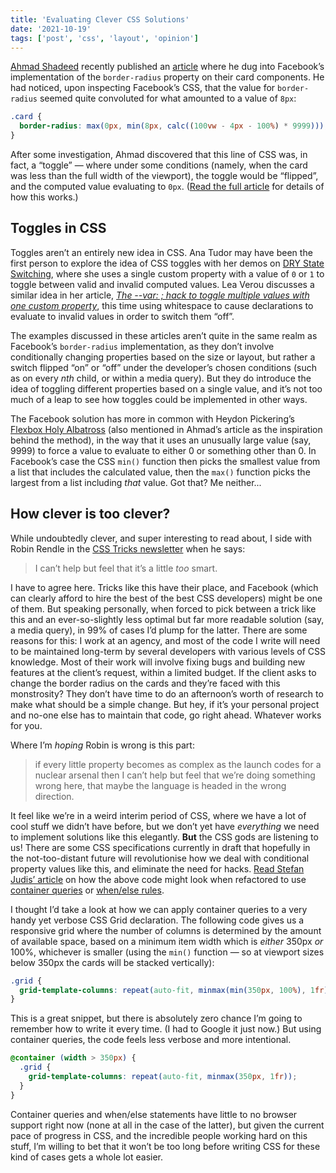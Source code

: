 ```yaml
---
title: 'Evaluating Clever CSS Solutions'
date: '2021-10-19'
tags: ['post', 'css', 'layout', 'opinion']
---
```


[Ahmad Shadeed](https://twitter.com/shadeed9) recently published an [article](https://www.ishadeed.com/article/conditional-border-radius/) where he dug into Facebook’s implementation of the `border-radius` property on their card components. He had noticed, upon inspecting Facebook’s CSS, that the value for `border-radius` seemed quite convoluted for what amounted to a value of `8px`:

```css
.card {
  border-radius: max(0px, min(8px, calc((100vw - 4px - 100%) * 9999)));
}
```

After some investigation, Ahmad discovered that this line of CSS was, in fact, a “toggle” — where under some conditions (namely, when the card was less than the full width of the viewport), the toggle would be “flipped”, and the computed value evaluating to `0px`. ([Read the full article](https://www.ishadeed.com/article/conditional-border-radius/) for details of how this works.)

## Toggles in CSS

Toggles aren’t an entirely new idea in CSS. Ana Tudor may have been the first person to explore the idea of CSS toggles with her demos on [DRY State Switching](https://css-tricks.com/dry-state-switching-with-css-variables-fallbacks-and-invalid-values/), where she uses a single custom property with a value of `0` or `1` to toggle between valid and invalid computed values. Lea Verou discusses a similar idea in her article, _[The -​-var: ; hack to toggle multiple values with one custom property](https://lea.verou.me/2020/10/the-var-space-hack-to-toggle-multiple-values-with-one-custom-property/#more-3162)_, this time using whitespace to cause declarations to evaluate to invalid values in order to switch them “off”.

The examples discussed in these articles aren’t quite in the same realm as Facebook’s `border-radius` implementation, as they don’t involve conditionally changing properties based on the size or layout, but rather a switch flipped “on” or “off” under the developer’s chosen conditions (such as on every _nth_ child, or within a media query). But they do introduce the idea of toggling different properties based on a single value, and it’s not too much of a leap to see how toggles could be implemented in other ways.

The Facebook solution has more in common with Heydon Pickering’s [Flexbox Holy Albatross](https://heydonworks.com/article/the-flexbox-holy-albatross/) (also mentioned in Ahmad’s article as the inspiration behind the method), in the way that it uses an unusually large value (say, 9999) to force a value to evaluate to either 0 or something other than 0. In Facebook’s case the CSS `min()` function then picks the smallest value from a list that includes the calculated value, then the `max()` function picks the largest from a list including _that_ value. Got that? Me neither...

## How clever is too clever?

While undoubtedly clever, and super interesting to read about, I side with Robin Rendle in the [CSS Tricks newsletter](https://css-tricks.com/newsletter/272-jams/) when he says:

> I can’t help but feel that it’s a little _too_ smart.

I have to agree here. Tricks like this have their place, and Facebook (which can clearly afford to hire the best of the best CSS developers) might be one of them. But speaking personally, when forced to pick between a trick like this and an ever-so-slightly less optimal but far more readable solution (say, a media query), in 99% of cases I’d plump for the latter. There are some reasons for this: I work at an agency, and most of the code I write will need to be maintained long-term by several developers with various levels of CSS knowledge. Most of their work will involve fixing bugs and building new features at the client’s request, within a limited budget. If the client asks to change the border radius on the cards and they’re faced with this monstrosity? They don’t have time to do an afternoon’s worth of research to make what should be a simple change. But hey, if it’s your personal project and no-one else has to maintain that code, go right ahead. Whatever works for you.

Where I’m _hoping_ Robin is wrong is this part:

> if every little property becomes as complex as the launch codes for a nuclear arsenal then I can’t help but feel that we’re doing something wrong here, that maybe the language is headed in the wrong direction.

It feel like we’re in a weird interim period of CSS, where we have a lot of cool stuff we didn’t have before, but we don’t yet have _everything_ we need to implement solutions like this elegantly. **But** the CSS gods are listening to us! There are some CSS specifications currently in draft that hopefully in the not-too-distant future will revolutionise how we deal with conditional property values like this, and eliminate the need for hacks. [Read Stefan Judis’ article](https://www.stefanjudis.com/blog/conditional-border-radius-and-three-future-css-features/) on how the above code might look when refactored to use [container queries](https://drafts.csswg.org/css-contain-3/) or [when/else rules](https://tabatkins.github.io/specs/css-when-else/).

I thought I’d take a look at how we can apply container queries to a very handy yet verbose CSS Grid declaration. The following code gives us a responsive grid where the number of columns is determined by the amount of available space, based on a minimum item width which is _either_ 350px _or_ 100%, whichever is smaller (using the `min()` function — so at viewport sizes below 350px the cards will be stacked vertically):

```css
.grid {
  grid-template-columns: repeat(auto-fit, minmax(min(350px, 100%), 1fr));
}
```

This is a great snippet, but there is absolutely zero chance I’m going to remember how to write it every time. (I had to Google it just now.) But using container queries, the code feels less verbose and more intentional.

```css
@container (width > 350px) {
  .grid {
    grid-template-columns: repeat(auto-fit, minmax(350px, 1fr));
  }
}
```

Container queries and when/else statements have little to no browser support right now (none at all in the case of the latter), but given the current pace of progress in CSS, and the incredible people working hard on this stuff, I’m willing to bet that it won’t be too long before writing CSS for these kind of cases gets a whole lot easier.
